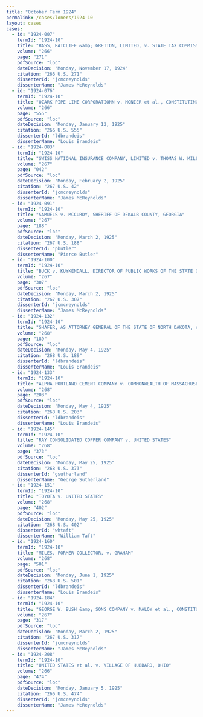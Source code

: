 ```yaml
---
title: "October Term 1924"
permalink: /cases/loners/1924-10
layout: cases
cases:
  - id: "1924-007"
    termId: "1924-10"
    title: "BASS, RATCLIFF &amp; GRETTON, LIMITED, v. STATE TAX COMMISSION"
    volume: "266"
    page: "271"
    pdfSource: "loc"
    dateDecision: "Monday, November 17, 1924"
    citation: "266 U.S. 271"
    dissenterId: "jcmcreynolds"
    dissenterName: "James McReynolds"
  - id: "1924-076"
    termId: "1924-10"
    title: "OZARK PIPE LINE CORPORATIONN v. MONIER et al., CONSTITUTING THE STATE TAX COMMISSION OF THE STATE OF MISSOURI, et al."
    volume: "266"
    page: "555"
    pdfSource: "loc"
    dateDecision: "Monday, January 12, 1925"
    citation: "266 U.S. 555"
    dissenterId: "ldbrandeis"
    dissenterName: "Louis Brandeis"
  - id: "1924-083"
    termId: "1924-10"
    title: "SWISS NATIONAL INSURANCE COMPANY, LIMITED v. THOMAS W. MILLER, AS ALIEN PROPERTY CUSTODIAN, AND FRANK WHITE, AS TREASURER OF THE UNITED STATES"
    volume: "267"
    page: "042"
    pdfSource: "loc"
    dateDecision: "Monday, February 2, 1925"
    citation: "267 U.S. 42"
    dissenterId: "jcmcreynolds"
    dissenterName: "James McReynolds"
  - id: "1924-091"
    termId: "1924-10"
    title: "SAMUELS v. MCCURDY, SHERIFF OF DEKALB COUNTY, GEORGIA"
    volume: "267"
    page: "188"
    pdfSource: "loc"
    dateDecision: "Monday, March 2, 1925"
    citation: "267 U.S. 188"
    dissenterId: "pbutler"
    dissenterName: "Pierce Butler"
  - id: "1924-100"
    termId: "1924-10"
    title: "BUCK v. KUYKENDALL, DIRECTOR OF PUBLIC WORKS OF THE STATE OF WASHINGTON"
    volume: "267"
    page: "307"
    pdfSource: "loc"
    dateDecision: "Monday, March 2, 1925"
    citation: "267 U.S. 307"
    dissenterId: "jcmcreynolds"
    dissenterName: "James McReynolds"
  - id: "1924-132"
    termId: "1924-10"
    title: "SHAFER, AS ATTORNEY GENERAL OF THE STATE OF NORTH DAKOTA, et al. v. FARMERS GRAIN COMPANY OF EMBDEN, et al."
    volume: "268"
    page: "189"
    pdfSource: "loc"
    dateDecision: "Monday, May 4, 1925"
    citation: "268 U.S. 189"
    dissenterId: "ldbrandeis"
    dissenterName: "Louis Brandeis"
  - id: "1924-133"
    termId: "1924-10"
    title: "ALPHA PORTLAND CEMENT COMPANY v. COMMONWEALTH OF MASSACHUSETTS"
    volume: "268"
    page: "203"
    pdfSource: "loc"
    dateDecision: "Monday, May 4, 1925"
    citation: "268 U.S. 203"
    dissenterId: "ldbrandeis"
    dissenterName: "Louis Brandeis"
  - id: "1924-145"
    termId: "1924-10"
    title: "RAY CONSOLIDATED COPPER COMPANY v. UNITED STATES"
    volume: "268"
    page: "373"
    pdfSource: "loc"
    dateDecision: "Monday, May 25, 1925"
    citation: "268 U.S. 373"
    dissenterId: "gsutherland"
    dissenterName: "George Sutherland"
  - id: "1924-151"
    termId: "1924-10"
    title: "TOYOTA v. UNITED STATES"
    volume: "268"
    page: "402"
    pdfSource: "loc"
    dateDecision: "Monday, May 25, 1925"
    citation: "268 U.S. 402"
    dissenterId: "whtaft"
    dissenterName: "William Taft"
  - id: "1924-160"
    termId: "1924-10"
    title: "MILES, FORMER COLLECTOR, v. GRAHAM"
    volume: "268"
    page: "501"
    pdfSource: "loc"
    dateDecision: "Monday, June 1, 1925"
    citation: "268 U.S. 501"
    dissenterId: "ldbrandeis"
    dissenterName: "Louis Brandeis"
  - id: "1924-184"
    termId: "1924-10"
    title: "GEORGE W. BUSH &amp; SONS COMPANY v. MALOY et al., CONSTITUTING THE PUBLIC SERVICE COMMISSION OF MARYLAND"
    volume: "267"
    page: "317"
    pdfSource: "loc"
    dateDecision: "Monday, March 2, 1925"
    citation: "267 U.S. 317"
    dissenterId: "jcmcreynolds"
    dissenterName: "James McReynolds"
  - id: "1924-208"
    termId: "1924-10"
    title: "UNITED STATES et al. v. VILLAGE OF HUBBARD, OHIO"
    volume: "266"
    page: "474"
    pdfSource: "loc"
    dateDecision: "Monday, January 5, 1925"
    citation: "266 U.S. 474"
    dissenterId: "jcmcreynolds"
    dissenterName: "James McReynolds"
---
```

